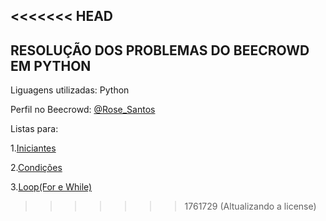 <<<<<<< HEAD
--------------------------------------------------------------------------------------------------------------------------------------------------------------------------------------------------------------------------------------------------
**RESOLUÇÃO DOS PROBLEMAS DO BEECROWD EM PYTHON**
--------------------------------------------------------------------------------------------------------------------------------------------------------------------------------------------------------------------------------------------------

Liguagens utilizadas: Python

Perfil no Beecrowd: [@Rose_Santos](https://judge.beecrowd.com/pt/profile/559299)

Listas para:

1.[Iniciantes](https://github.com/rose-del/Beecrowd/tree/a66dfe42d5d218da7dc273846ae146b6602e0878/iniciantes)

2.[Condições](https://github.com/rose-del/Beecrowd/tree/a66dfe42d5d218da7dc273846ae146b6602e0878/condicoes)

3.[Loop(For e While)](https://github.com/rose-del/Beecrowd/tree/a66dfe42d5d218da7dc273846ae146b6602e0878/loop)

>>>>>>> 1761729 (Altualizando a license)
